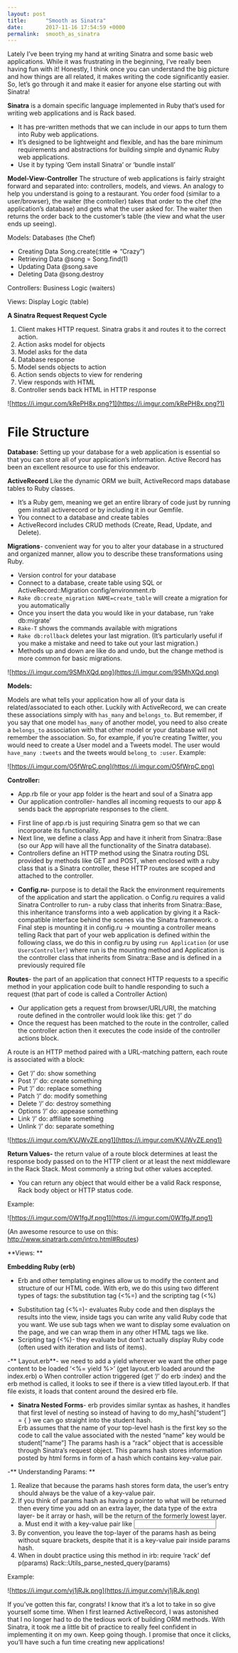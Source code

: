 ```yaml
---
layout: post
title:      "Smooth as Sinatra"
date:       2017-11-16 17:54:59 +0000
permalink:  smooth_as_sinatra
---
```



Lately I’ve been trying my hand at writing Sinatra and some basic web applications. While it was frustrating in the beginning, I’ve really been having fun with it! Honestly, I think once you can understand the big picture and how things are all related, it makes writing the code significantly easier. So, let’s go through it and make it easier for anyone else starting out with Sinatra! 

**Sinatra** is a domain specific language implemented in Ruby that’s used for writing web applications and is Rack based.  
* It has pre-written methods that we can include in our apps to turn them into Ruby web applications. 
* It’s designed to be lightweight and flexible, and has the bare minimum requirements and abstractions for building simple and dynamic Ruby web applications. 
* Use it by typing ‘Gem install Sinatra’ or ‘bundle install’

**Model-View-Controller**
The structure of web applications is fairly straight forward and separated into: controllers, models, and views. An analogy to help you understand is going to a restaurant. You order food (similar to a user/browser), the waiter (the controller) takes that order to the chef (the application’s database) and gets what the user asked for. The waiter then returns the order back to the customer’s table (the view and what the user ends up seeing). 

Models: Databases (the Chef) 
* Creating Data 		Song.create(:title => “Crazy”) 
* Retrieving Data		@song = Song.find(1) 
* Updating Data		@song.save 
* Deleting Data		@song.destroy

Controllers: Business Logic (waiters) 

Views: Display Logic (table) 


**A Sinatra Request 
Request Cycle** 
1.	Client makes HTTP request. Sinatra grabs it and routes it to the correct action. 
2.	Action asks model for objects 
3.	Model asks for the data 
4.	Database response 
5.	Model sends objects to action 
6.	Action sends objects to view for rendering 
7.	View responds with HTML 
8.	Controller sends back HTML in HTTP response 

![https://i.imgur.com/kRePH8x.png?1](https://i.imgur.com/kRePH8x.png?1)
# File Structure
**Database:**
Setting up your database for a web application is essential so that you can store all of your application’s information. Active Record has been an excellent resource to use for this endeavor. 

**ActiveRecord**
Like the dynamic ORM we built, ActiveRecord maps database tables to Ruby classes. 
* It’s a Ruby gem, meaning we get an entire library of code just by running gem install activerecord or by including it in our Gemfile. 
* You connect to a database and create tables
* ActiveRecord includes CRUD methods (Create, Read, Update, and Delete).  

**Migrations**- convenient way for you to alter your database in a structured and organized manner, allow you to describe these transformations using Ruby. 
-	Version control for your database
-	Connect to a database, create table using SQL or ActiveRecord::Migration config/environment.rb 
-	`Rake db:create_migration NAME=create_table` will create a migration for you automatically
-	Once you insert the data you would like in your database, run ‘rake db:migrate’
-	`Rake-T` shows the commands available with migrations
-	`Rake db:rollback` deletes your last migration. (It’s particularly useful if you make a mistake and need to take out your last migration.)
-	Methods up and down are like do and undo, but the change method is more common for basic migrations. 

 ![https://i.imgur.com/9SMhXQd.png](https://i.imgur.com/9SMhXQd.png)

**Models:**

Models are what tells your application how all of your data is related/associated to each other. Luckily with ActiveRecord, we can create these associations simply with `has_many` and `belongs_to`. But remember, if you say that one model `has_many` of another model, you need to also create a `belongs_to` association with that other model or your database will not remember the association. So, for example, if you’re creating Twitter, you would need to create a User model and a Tweets model. The user would `have_many :tweets` and the tweets would `belong_to :user`.
Example: 

 ![https://i.imgur.com/O5fWrpC.png](https://i.imgur.com/O5fWrpC.png)

**Controller:**
-	App.rb file or your app folder is the heart and soul of a Sinatra app
-	Our application controller- handles all incoming requests to our app & sends back the appropriate responses to the client.
* First line of app.rb is just requiring Sinatra gem so that we can incorporate its functionality.
* 	Next line, we define a class App and have it inherit from Sinatra::Base (so our App will have all the functionality of the Sinatra database).
* 	Controllers define an HTTP method using the Sinatra routing DSL provided by methods like GET and POST, when enclosed with a ruby class that is a Sinatra controller, these HTTP routes are scoped and attached to the controller.


-	**Config.ru-** purpose is to detail the Rack the environment requirements of the application and start the application. 
o	Config.ru requires a valid Sinatra Controller to run- a ruby class that inherits from Sinatra::Base, this inheritance transforms into a web application by giving it a Rack-compatible interface behind the scenes via the Sinatra framework. 
o	Final step is mounting it in config.ru -> mounting a controller means telling Rack that part of your web application is defined within the following class, we do this in config.ru by using `run Application` (or use `UsersController`) where run is the mounting method and Application is the controller class that inherits from Sinatra::Base and is defined in a previously required file 


**Routes**- the part of an application that connect HTTP requests to a specific method in your application code built to handle responding to such a request (that part of code is called a Controller Action) 
-	Our application gets a request from browser/URL/URI, the matching route defined in the controller would look like this: get ‘/’ do 
-	Once the request has been matched to the route in the controller, called the controller action then it executes the code inside of the controller actions block. 

A route is an HTTP method paired with a URL-matching pattern, each route is associated with a block: 

* 	Get ‘/’ do: show something 
* 	Post ‘/’ do: create something 
* 	Put ‘/’ do: replace something 
* 	Patch ‘/’ do: modify something 
* 	Delete ‘/’ do: destroy something 
* 	Options ‘/’ do: appease something 
* 	Link ‘/’ do: affiliate something 
* 	Unlink ‘/’ do: separate something 

![https://i.imgur.com/KVJWvZE.png1](https://i.imgur.com/KVJWvZE.png1)
 
**Return Values-** the return value of a route block determines at least the response body passed on to the HTTP client or at least the next middleware in the Rack Stack. Most commonly a string but other values accepted.
-	You can return any object that would either be a valid Rack response, Rack body object or HTTP status code. 


Example: 
 
 ![https://i.imgur.com/0W1fgJf.png1](https://i.imgur.com/0W1fgJf.png1)
 
(An awesome resource to use on this: http://www.sinatrarb.com/intro.html#Routes)


**Views: **

**Embedding Ruby (erb)**
-	Erb and other templating engines allow us to modify the content and structure of our HTML code. With erb, we do this using two different types of tags: the substitution tag (<%=) and the scripting tag (<%) 
* Substitution tag (<%=)- evaluates Ruby code and then displays the results into the view, inside tags you can write any valid Ruby code that you want. We use sub tags when we want to display some evaluation on the page, and we can wrap them in any other HTML tags we like.
* Scripting tag (<%)- they evaluate but don’t actually display Ruby code (often used with iteration and lists of items). 

-**	Layout.erb**- we need to add a yield wherever we want the other page content to be loaded ‘<%= yield %>’ (get layout.erb loaded around the index.erb) 
o	When controller action triggered (get ‘/’ do erb :index) and the erb method is called, it looks to see if there is a view titled layout.erb. If that file exists, it loads that content around the desired erb file. 

-	**Sinatra Nested Forms**- erb provides similar syntax as hashes, it handles that first level of nesting so instead of having to do my_hash[“student”] = { } we can go straight into the student hash.  
Erb assumes that the name of your top-level hash is the first key so the code to call the value associated with the nested “name” key would be student[“name”] 
The params hash is a “rack” object that is accessible through Sinatra’s request object. This params hash stores information posted by html forms in form of a hash which contains key-value pair. 

-**	Understanding Params: **
1.	Realize that because the params hash stores form data, the user’s entry should always be the value of a key-value pair. 
2.	If you think of params hash as having a pointer to what will be returned then every time you add on an extra layer, the data type of the extra layer- be it array or hash, will be the return of the formerly lowest layer. 
a.	Must end it with a key-value pair like <input name= “game[][name][][syllables]”/> 
3.	By convention, you leave the top-layer of the params hash as being without square brackets, despite that it is a key-value pair inside params hash. 
4.	When in doubt practice using this method in irb: require ‘rack’  def p(params) Rack::Utils_parse_nested_query(params) 

Example: 

 ![https://i.imgur.com/vj1jRJk.png](https://i.imgur.com/vj1jRJk.png)

If you’ve gotten this far, congrats! I know that it’s a lot to take in so give yourself some time. When I first learned ActiveRecord, I was astonished that I no longer had to do the tedious work of building ORM methods. With Sinatra, it took me a little bit of practice to really feel confident in implementing it on my own. Keep going though. I promise that once it clicks, you’ll have such a fun time creating new applications! 

